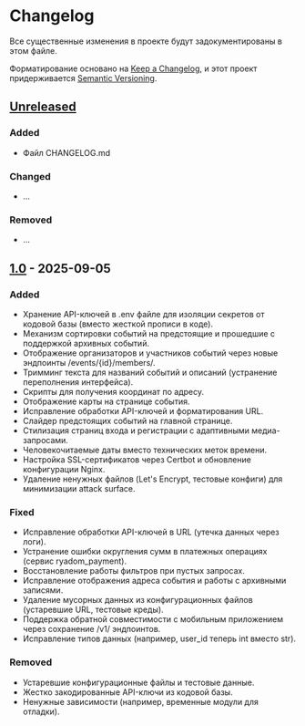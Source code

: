 # Changelog

Все существенные изменения в проекте будут задокументированы в этом файле.

Форматирование основано на [Keep a Changelog](https://keepachangelog.com/ru/1.1.0/),
и этот проект придерживается [Semantic Versioning](https://semver.org).

## [Unreleased]

### Added

- Файл CHANGELOG.md

### Changed

- ...

### Removed

- ...

## [1.0] - 2025-09-05

### Added

- Хранение API-ключей в .env файле для изоляции секретов от кодовой базы (вместо жесткой прописи в коде).
- Механизм сортировки событий на предстоящие и прошедшие с поддержкой архивных событий.
- Отображение организаторов и участников событий через новые эндпоинты /events/{id}/members/.
- Тримминг текста для названий событий и описаний (устранение переполнения интерфейса).
- Скрипты для получения координат по адресу.
- Отображение карты на странице события.
- Исправление обработки API-ключей и форматирования URL.
- Слайдер предстоящих событий на главной странице.
- Стилизация страниц входа и регистрации с адаптивными медиа-запросами.
- Человекочитаемые даты вместо технических меток времени.
- Настройка SSL-сертификатов через Certbot и обновление конфигурации Nginx.
- Удаление ненужных файлов (Let's Encrypt, тестовые конфиги) для минимизации attack surface.

### Fixed

- Исправление обработки API-ключей в URL (утечка данных через логи).
- Устранение ошибки округления сумм в платежных операциях (сервис ryadom_payment).
- Восстановление работы фильтров при пустых запросах.
- Исправление отображения адреса события и работы с архивными записями.
- Удаление мусорных данных из конфигурационных файлов (устаревшие URL, тестовые креды).
- Поддержка обратной совместимости с мобильным приложением через сохранение /v1/ эндпоинтов.
- Исправление типов данных (например, user_id теперь int вместо str).

### Removed

- Устаревшие конфигурационные файлы и тестовые данные.
- Жестко закодированные API-ключи из кодовой базы.
- Ненужные зависимости (например, временные модули для отладки).

[unreleased]: https://github.com/NikitaKolotushkin/ryadom/compare/v1.0...HEAD
[1.0]: https://github.com/NikitaKolotushkin/ryadom/releases/tag/v1.0